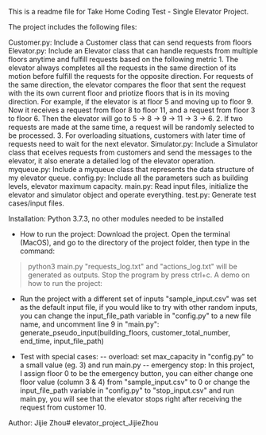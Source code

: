 This is a readme file for Take Home Coding Test - Single Elevator Project.


The project includes the following files:

Customer.py: Include a Customer class that can send requests from floors
Elevator.py: Include an Elevator class that can handle requests from multiple floors anytime and fulfill requests based on the following metric
			1. The elevator always completes all the requests in the same direction of its motion before fulfill the requests for the opposite direction. 
			For requests of the same direction, the elevator compares the floor that sent the request with the its own current floor and priotize floors that is in its moving direction. 
			For example, if the elevator is at floor 5 and moving up to floor 9. Now it receives a request from floor 8 to floor 11, and a request from floor 3 to floor 6.
			Then the elevator will go to 5 -> 8 -> 9 -> 11 -> 3 -> 6.
			2. If two requests are made at the same time, a request will be randomly selected to be processed.
			3. For overloading situations, customers with later time of requests need to wait for the next elevator.
Simulator.py: Include a Simulator class that eceives requests from customers and send the messages to the elevator, it also enerate a detailed log of the elevator operation.
myqueue.py: Include a myqueue class that represents the data structure of my elevator queue.
config.py: Include all the parameters such as building levels, elevator maximum capacity.
main.py: Read input files, initialize the elevator and simulator object and operate everything.
test.py: Generate test cases/input files. 

Installation:
Python 3.7.3, no other modules needed to be installed 

- How to run the project:
Download the project.
Open the terminal (MacOS), and go to the directory of the project folder, then type in the command:
> python3 main.py
"requests_log.txt" and "actions_log.txt" will be generated as outputs. 
Stop the program by press ctrl+c.
A demo on how to run the project: 

- Run the project with a different set of inputs
"sample_input.csv" was set as the default input file, if you would like to try with other random inputs, you can change the input_file_path variable in "config.py" to a new file name, and uncomment line 9 in "main.py": generate_pseudo_input(building_floors, customer_total_number, end_time, input_file_path) 

- Test with special cases:
	-- overload: set max_capacity in "config.py" to a small value (eg. 3) and run main.py
	-- emergency stop: In this project, I assign floor 0 to be the emergency button, you can either change one floor value (column 3 & 4) from "sample_input.csv" to 0 or change the input_file_path variable in "config.py" to "stop_input.csv" and run main.py, you will see that the elevator stops right after receiving the request from customer 10.




Author: Jijie Zhou# elevator_project_JijieZhou
